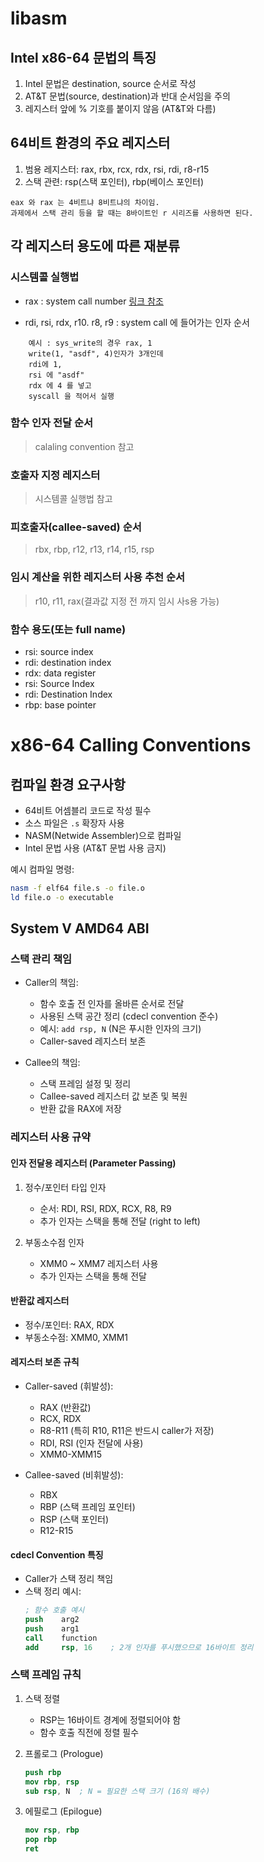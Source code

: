 # libasm

## Intel x86-64 문법의 특징

1. Intel 문법은 destination, source 순서로 작성
2. AT&T 문법(source, destination)과 반대 순서임을 주의
3. 레지스터 앞에 % 기호를 붙이지 않음 (AT&T와 다름)

## 64비트 환경의 주요 레지스터

1. 범용 레지스터: rax, rbx, rcx, rdx, rsi, rdi, r8-r15
2. 스택 관련: rsp(스택 포인터), rbp(베이스 포인터)

```
eax 와 rax 는 4비트냐 8비트냐의 차이임.
과제에서 스택 관리 등을 할 때는 8바이트인 r 시리즈를 사용하면 된다.
```



## 각 레지스터 용도에 따른 재분류

### 시스템콜 실행법
- rax : system call number [링크 참조](https://blog.rchapman.org/posts/Linux_System_Call_Table_for_x86_64/) 

- rdi, rsi, rdx, r10. r8, r9 : system call 에 들어가는 인자 순서

```
    예시 : sys_write의 경우 rax, 1
    write(1, "asdf", 4)인자가 3개인데
    rdi에 1,
    rsi 에 "asdf"
    rdx 에 4 를 넣고
    syscall 을 적어서 실행
```

### 함수 인자 전달 순서

>calaling convention 참고

### 호출자 지정 레지스터
 >시스템콜 실행법 참고

### 피호출자(callee-saved) 순서
 >rbx, rbp, r12, r13, r14,  r15,  rsp

### 임시 계산을 위한 레지스터 사용 추천 순서
 >r10, r11, rax(결과값 지정 전 까지 임시 사s용 가능)

### 함수 용도(또는 full name)
- rsi: source index
- rdi: destination index
- rdx: data register
- rsi: Source Index
- rdi: Destination Index
- rbp: base pointer

# x86-64 Calling Conventions

## 컴파일 환경 요구사항
- 64비트 어셈블리 코드로 작성 필수
- 소스 파일은 `.s` 확장자 사용
- NASM(Netwide Assembler)으로 컴파일
- Intel 문법 사용 (AT&T 문법 사용 금지)

예시 컴파일 명령:
```bash
nasm -f elf64 file.s -o file.o
ld file.o -o executable
```

## System V AMD64 ABI

### 스택 관리 책임
- Caller의 책임:
  - 함수 호출 전 인자를 올바른 순서로 전달
  - 사용된 스택 공간 정리 (cdecl convention 준수)
  - 예시: `add rsp, N` (N은 푸시한 인자의 크기)
  - Caller-saved 레지스터 보존

- Callee의 책임:
  - 스택 프레임 설정 및 정리
  - Callee-saved 레지스터 값 보존 및 복원
  - 반환 값을 RAX에 저장

### 레지스터 사용 규약

#### 인자 전달용 레지스터 (Parameter Passing)
1. 정수/포인터 타입 인자
   - 순서: RDI, RSI, RDX, RCX, R8, R9
   - 추가 인자는 스택을 통해 전달 (right to left)

2. 부동소수점 인자
   - XMM0 ~ XMM7 레지스터 사용
   - 추가 인자는 스택을 통해 전달

#### 반환값 레지스터
- 정수/포인터: RAX, RDX
- 부동소수점: XMM0, XMM1

#### 레지스터 보존 규칙
- Caller-saved (휘발성): 
  - RAX (반환값)
  - RCX, RDX
  - R8-R11 (특히 R10, R11은 반드시 caller가 저장)
  - RDI, RSI (인자 전달에 사용)
  - XMM0-XMM15

- Callee-saved (비휘발성):
  - RBX
  - RBP (스택 프레임 포인터)
  - RSP (스택 포인터)
  - R12-R15

#### cdecl Convention 특징
- Caller가 스택 정리 책임
- 스택 정리 예시:
  ```nasm
  ; 함수 호출 예시
  push    arg2
  push    arg1
  call    function
  add     rsp, 16    ; 2개 인자를 푸시했으므로 16바이트 정리
  ```

### 스택 프레임 규칙
1. 스택 정렬
   - RSP는 16바이트 경계에 정렬되어야 함
   - 함수 호출 직전에 정렬 필수

2. 프롤로그 (Prologue)
   ```nasm
   push rbp
   mov rbp, rsp
   sub rsp, N  ; N = 필요한 스택 크기 (16의 배수)
   ```

3. 에필로그 (Epilogue)
   ```nasm
   mov rsp, rbp
   pop rbp
   ret
   ```